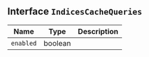 ## Interface `IndicesCacheQueries`

| Name | Type | Description |
| - | - | - |
| `enabled` | boolean | &nbsp; |
